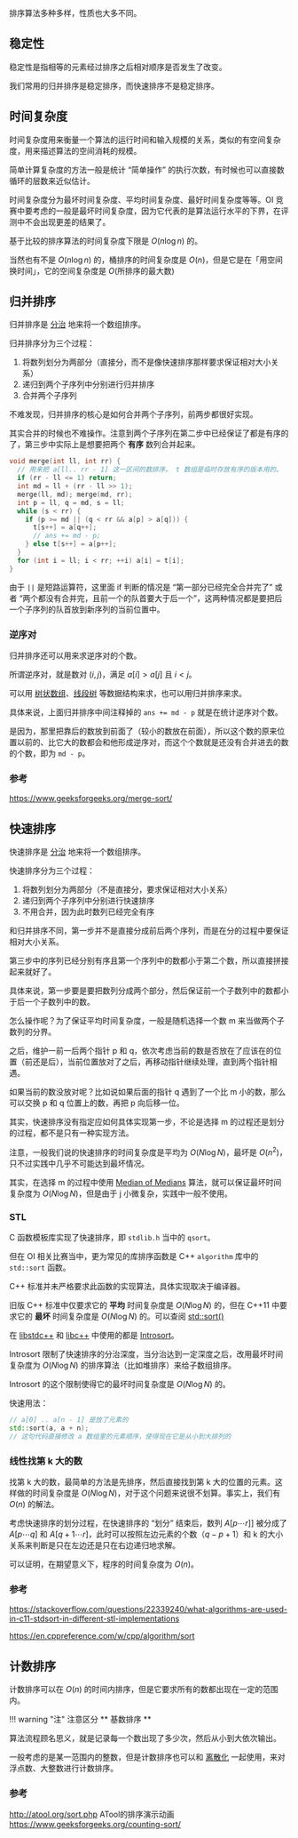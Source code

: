 排序算法多种多样，性质也大多不同。

## 稳定性

稳定性是指相等的元素经过排序之后相对顺序是否发生了改变。

我们常用的归并排序是稳定排序，而快速排序不是稳定排序。

## 时间复杂度

时间复杂度用来衡量一个算法的运行时间和输入规模的关系，类似的有空间复杂度，用来描述算法的空间消耗的规模。

简单计算复杂度的方法一般是统计 “简单操作” 的执行次数，有时候也可以直接数循环的层数来近似估计。

时间复杂度分为最坏时间复杂度、平均时间复杂度、最好时间复杂度等等。OI 竞赛中要考虑的一般是最坏时间复杂度，因为它代表的是算法运行水平的下界，在评测中不会出现更差的结果了。

基于比较的排序算法的时间复杂度下限是 $O(n\log n)$ 的。

当然也有不是 $O(n\log n)$ 的，桶排序的时间复杂度是 $O(n)$，但是它是在「用空间换时间」，它的空间复杂度是 $O($所排序的最大数$)$

## 归并排序

归并排序是 [分治](/basic/divide-and-conquer) 地来将一个数组排序。

归并排序分为三个过程：

1. 将数列划分为两部分（直接分，而不是像快速排序那样要求保证相对大小关系）
2. 递归到两个子序列中分别进行归并排序
3. 合并两个子序列

不难发现，归并排序的核心是如何合并两个子序列，前两步都很好实现。

其实合并的时候也不难操作。注意到两个子序列在第二步中已经保证了都是有序的了，第三步中实际上是想要把两个 **有序** 数列合并起来。

```c++
void merge(int ll, int rr) {
  // 用来把 a[ll.. rr - 1] 这一区间的数排序。 t 数组是临时存放有序的版本用的。
  if (rr - ll <= 1) return;
  int md = ll + (rr - ll >> 1);
  merge(ll, md); merge(md, rr);
  int p = ll, q = md, s = ll;
  while (s < rr) {
    if (p >= md || (q < rr && a[p] > a[q])) {
      t[s++] = a[q++];
      // ans += md - p;
    } else t[s++] = a[p++];
  }
  for (int i = ll; i < rr; ++i) a[i] = t[i];
}
```

由于 `||` 是短路运算符，这里面 if 判断的情况是 “第一部分已经完全合并完了” 或者 “两个都没有合并完，且前一个的队首要大于后一个”，这两种情况都是要把后一个子序列的队首放到新序列的当前位置中。

### 逆序对

归并排序还可以用来求逆序对的个数。

所谓逆序对，就是数对 $(i, j)$，满足 $a[i] > a[j]$ 且 $i < j$。

可以用 [树状数组](/ds/bit)、[线段树](/ds/segment/) 等数据结构来求，也可以用归并排序来求。

具体来说，上面归并排序中间注释掉的 `ans += md - p` 就是在统计逆序对个数。

是因为，那里把靠后的数放到前面了（较小的数放在前面），所以这个数的原来位置以前的、比它大的数都会和他形成逆序对，而这个个数就是还没有合并进去的数的个数，即为 `md - p`。

### 参考

<https://www.geeksforgeeks.org/merge-sort/>

## 快速排序

快速排序是 [分治](/basic/divide-and-conquer) 地来将一个数组排序。

快速排序分为三个过程：

1. 将数列划分为两部分（不是直接分，要求保证相对大小关系）
2. 递归到两个子序列中分别进行快速排序
3. 不用合并，因为此时数列已经完全有序

和归并排序不同，第一步并不是直接分成前后两个序列，而是在分的过程中要保证相对大小关系。

第三步中的序列已经分别有序且第一个序列中的数都小于第二个数，所以直接拼接起来就好了。

具体来说，第一步要是要把数列分成两个部分，然后保证前一个子数列中的数都小于后一个子数列中的数。

怎么操作呢？为了保证平均时间复杂度，一般是随机选择一个数 m 来当做两个子数列的分界。

之后，维护一前一后两个指针 p 和 q，依次考虑当前的数是否放在了应该在的位置（前还是后），当前位置放对了之后，再移动指针继续处理，直到两个指针相遇。

如果当前的数没放对呢？比如说如果后面的指针 q 遇到了一个比 m 小的数，那么可以交换 p 和 q 位置上的数，再把 p 向后移一位。

其实，快速排序没有指定应如何具体实现第一步，不论是选择 m 的过程还是划分的过程，都不是只有一种实现方法。

注意，一般我们说的快速排序的时间复杂度是平均为 $O(N\log N)$，最坏是 $O(n^2)$，只不过实践中几乎不可能达到最坏情况。

其实，在选择 m 的过程中使用 [Median of Medians](https://en.wikipedia.org/wiki/Median_of_medians) 算法，就可以保证最坏时间复杂度为 $O(N\log N)$，但是由于 j 小微复杂，实践中一般不使用。

### STL

C 函数模板库实现了快速排序，即 `stdlib.h` 当中的 `qsort`。

但在 OI 相关比赛当中，更为常见的库排序函数是 C++ `algorithm` 库中的 `std::sort` 函数。

C++ 标准并未严格要求此函数的实现算法，具体实现取决于编译器。

旧版 C++ 标准中仅要求它的 **平均** 时间复杂度是 $O(N\log N)$ 的，但在 C++11 中要求它的 **最坏** 时间复杂度是 $O(N\log N)$ 的。可以查阅 [std::sort()](https://en.cppreference.com/w/cpp/algorithm/sort)

在 [libstdc++](https://github.com/mirrors/gcc/blob/master/libstdc++-v3/include/bits/stl_algo.h) 和 [libc++](http://llvm.org/svn/llvm-project/libcxx/trunk/include/algorithm) 中使用的都是 [Introsort](https://en.wikipedia.org/wiki/Introsort)。

Introsort 限制了快速排序的分治深度，当分治达到一定深度之后，改用最坏时间复杂度为 $O(N\log N)$ 的排序算法（比如堆排序）来给子数组排序。

Introsort 的这个限制使得它的最坏时间复杂度是 $O(N\log N)$ 的。

快速用法：

```c++
// a[0] .. a[n - 1] 是放了元素的
std::sort(a, a + n);
// 这句代码直接修改 a 数组里的元素顺序，使得现在它是从小到大排列的
```

### 线性找第 k 大的数

找第 k 大的数，最简单的方法是先排序，然后直接找到第 k 大的位置的元素。这样做的时间复杂度是 $O(N\log N)$，对于这个问题来说很不划算。事实上，我们有 $O(n)$ 的解法。

考虑快速排序的划分过程，在快速排序的 “划分” 结束后，数列 $A[p \cdots r]]$ 被分成了 $A[p \cdots q]$ 和 $A[q+1 \cdots r]$，此时可以按照左边元素的个数（$q - p + 1$）和 k 的大小关系来判断是只在左边还是只在右边递归地求解。

可以证明，在期望意义下，程序的时间复杂度为 $O(n)$。

### 参考

<https://stackoverflow.com/questions/22339240/what-algorithms-are-used-in-c11-stdsort-in-different-stl-implementations>

<https://en.cppreference.com/w/cpp/algorithm/sort>

## 计数排序

计数排序可以在 $O(n)$ 的时间内排序，但是它要求所有的数都出现在一定的范围内。

!!! warning "注"
    注意区分 ** 基数排序 **

算法流程顾名思义，就是记录每一个数出现了多少次，然后从小到大依次输出。

一般考虑的是某一范围内的整数，但是计数排序也可以和 [离散化](/misc/discrete) 一起使用，来对浮点数、大整数进行计数排序。


### 参考
<http://atool.org/sort.php> ATool的排序演示动画   
<https://www.geeksforgeeks.org/counting-sort/>   
